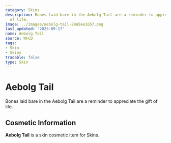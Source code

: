 ```yaml
---
category: Skins
description: Bones laid bare in the Aebolg Tail are a reminder to appreciate the gift
  of life.
image: ../images/aebolg-tail-29a5ee1657.png
last_updated: '2025-09-17'
name: Aebolg Tail
source: WFCD
tags:
- Skin
- Skins
tradable: false
type: Skin
---
```


# Aebolg Tail

Bones laid bare in the Aebolg Tail are a reminder to appreciate the gift of life.

## Cosmetic Information

**Aebolg Tail** is a skin cosmetic item for Skins.

